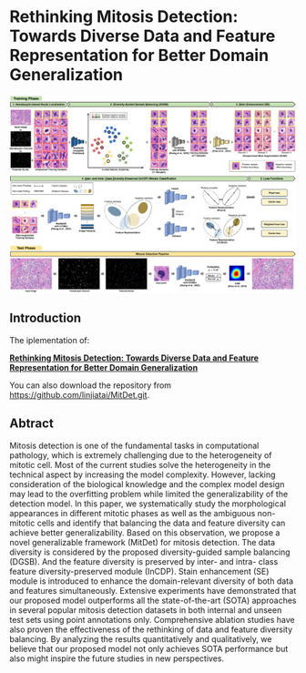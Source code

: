 # Rethinking Mitosis Detection: Towards Diverse Data and Feature Representation for Better Domain Generalization
![outline](figures/MitDet.png)

## Introduction
The iplementation of:

**[Rethinking Mitosis Detection: Towards Diverse Data and Feature Representation for Better Domain Generalization](https://ieeexplore.ieee.org/document/9740140)**

You can also download the repository from https://github.com/linjiatai/MitDet.git.

## Abtract
Mitosis detection is one of the fundamental tasks in computational pathology, which is extremely challenging due to the heterogeneity of mitotic cell. Most of the current studies solve the heterogeneity in the technical aspect by increasing the model complexity. However, lacking consideration of the biological knowledge and the complex model design may lead to the overfitting problem while limited the generalizability of the detection model. In this paper, we systematically study the morphological appearances in different mitotic phases as well as the ambiguous non-mitotic cells and identify that balancing the data and feature diversity can achieve better generalizability. Based on this observation, we propose a novel generalizable framework (MitDet) for mitosis detection. The data diversity is considered by the proposed diversity-guided sample balancing (DGSB). And the feature diversity is preserved by inter- and intra- class feature diversity-preserved module (InCDP). Stain enhancement (SE) module is introduced to enhance the domain-relevant diversity of both data and features simultaneously. Extensive experiments have demonstrated that our proposed model outperforms all the state-of-the-art (SOTA) approaches in several popular mitosis detection datasets in both internal and unseen test sets using point annotations only. Comprehensive ablation studies have also proven the effectiveness of the rethinking of data and feature diversity balancing. By analyzing the results quantitatively and qualitatively, we believe that our proposed model not only achieves SOTA performance but also might inspire the future studies in new perspectives.
